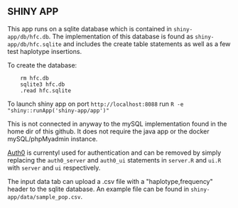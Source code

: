 ## SHINY APP

This app runs on a sqlite database which is contained in `shiny-app/db/hfc.db`.
The implementation of this database is found as `shiny-app/db/hfc.sqlite` and includes the
create table statements as well as a few test haplotype insertions.

To create the database:

```cd shiny-app/db
	rm hfc.db
	sqlite3 hfc.db
	.read hfc.sqlite
```

To launch shiny app on port `http://localhost:8088` run 
`R -e "shiny::runApp('shiny-app/app')"`

This is not connected in anyway to the mySQL implementation found in the home dir of
this github. It does not require the java app or the docker mySQL/phpMyadmin instance.

[Auth0](auth0.com) is currentyl used for authentication and can be removed by simply replacing the
`auth0_server` and `auth0_ui` statements in `server.R` and `ui.R` with `server` and `ui` respectively.

The input data tab can upload a .csv file with a "haplotype,frequency" header to 
the sqlite database. An example file can be found in `shiny-app/data/sample_pop.csv`.




